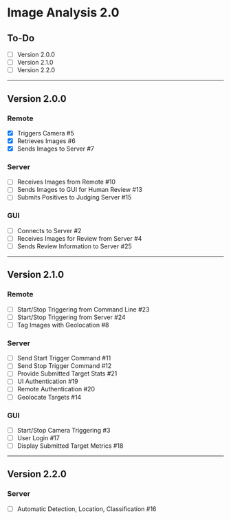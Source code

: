 # Image Analysis 2.0
## To-Do

- [ ] Version 2.0.0
- [ ] Version 2.1.0
- [ ] Version 2.2.0

---

## Version 2.0.0
### Remote
- [X] Triggers Camera #5
- [X] Retrieves Images #6
- [X] Sends Images to Server #7

### Server
- [ ] Receives Images from Remote #10
- [ ] Sends Images to GUI for Human Review #13
- [ ] Submits Positives to Judging Server #15

### GUI
- [ ] Connects to Server #2
- [ ] Receives Images for Review from Server #4
- [ ] Sends Review Information to Server #25

---

## Version 2.1.0
### Remote
- [ ] Start/Stop Triggering from Command Line #23
- [ ] Start/Stop Triggering from Server #24
- [ ] Tag Images with Geolocation #8

### Server
- [ ] Send Start Trigger Command #11
- [ ] Send Stop Trigger Command #12
- [ ] Provide Submitted Target Stats #21
- [ ] UI Authentication #19
- [ ] Remote Authentication #20
- [ ] Geolocate Targets #14

### GUI
- [ ] Start/Stop Camera Triggering #3
- [ ] User Login #17
- [ ] Display Submitted Target Metrics #18

---

## Version 2.2.0
### Server
- [ ] Automatic Detection, Location, Classification #16
